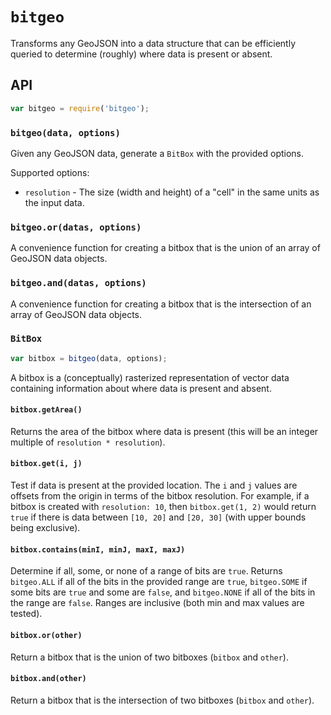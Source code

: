 # `bitgeo`

Transforms any GeoJSON into a data structure that can be efficiently queried to determine (roughly) where data is present or absent.

## API

```js
var bitgeo = require('bitgeo');
```

### `bitgeo(data, options)`

Given any GeoJSON data, generate a `BitBox` with the provided options.

Supported options:

 * `resolution` - The size (width and height) of a "cell" in the same units as the input data.

### `bitgeo.or(datas, options)`

A convenience function for creating a bitbox that is the union of an array of GeoJSON data objects.

### `bitgeo.and(datas, options)`

A convenience function for creating a bitbox that is the intersection of an array of GeoJSON data objects.

### `BitBox`

```js
var bitbox = bitgeo(data, options);
```

A bitbox is a (conceptually) rasterized representation of vector data containing information about where data is present and absent.

#### `bitbox.getArea()`

Returns the area of the bitbox where data is present (this will be an integer multiple of `resolution * resolution`).

#### `bitbox.get(i, j)`

Test if data is present at the provided location.  The `i` and `j` values are offsets from the origin in terms of the bitbox resolution.  For example, if a bitbox is created with `resolution: 10`, then `bitbox.get(1, 2)` would return `true` if there is data between `[10, 20]` and `[20, 30]` (with upper bounds being exclusive).

#### `bitbox.contains(minI, minJ, maxI, maxJ)`

Determine if all, some, or none of a range of bits are `true`.  Returns `bitgeo.ALL` if all of the bits in the provided range are `true`, `bitgeo.SOME` if some bits are `true` and some are `false`, and `bitgeo.NONE` if all of the bits in the range are `false`.  Ranges are inclusive (both min and max values are tested).

#### `bitbox.or(other)`

Return a bitbox that is the union of two bitboxes (`bitbox` and `other`).

#### `bitbox.and(other)`

Return a bitbox that is the intersection of two bitboxes (`bitbox` and `other`).

